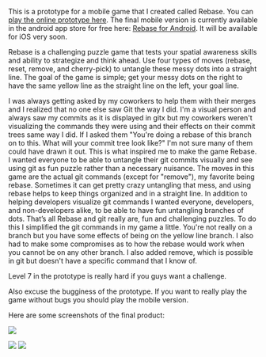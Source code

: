 This is a prototype for a mobile game that I created called Rebase. You can [play the online prototype here](http://danfischer87.github.com/game-off-2012/index.html). The final mobile version is currently available in the android app store for free here:  [Rebase for Android](https://play.google.com/store/apps/details?id=com.fischfro.rebase). It will be available for iOS very soon.

Rebase is a challenging puzzle game that tests your spatial awareness skills and ability to strategize and think ahead. Use four types of moves (rebase, reset, remove, and cherry-pick) to untangle these messy dots into a straight line. The goal of the game is simple; get your messy dots on the right to have the same yellow line as the straight line on the left, your goal line.

I was always getting asked by my coworkers to help them with their merges and I realized that no one else saw Git the way I did. I'm a visual person and always saw my commits as it is displayed in gitx but my coworkers weren't visualizing the commands they were using and their effects on their commit trees same way I did. If I asked them "You're doing a rebase of this branch on to this. What will your commit tree look like?" I'm not sure many of them could have drawn it out. This is what inspired me to make the game Rebase. I wanted everyone to be able to untangle their git commits visually and see using git as fun puzzle rather than a necessary nuisance. The moves in this game are the actual git commands (except for "remove"), my favorite being rebase. Sometimes it can get pretty crazy untangling that mess, and using rebase helps to keep things organized and in a straight line. In addition to helping developers visualize git commands I wanted everyone, developers, and non-developers alike, to be able to have fun untangling branches of dots. That’s all Rebase and git really are, fun and challenging puzzles. To do this I simplified the git commands in my game a little. You're not really on a branch but you have some effects of being on the yellow line branch. I also had to make some compromises as to how the rebase would work when you cannot be on any other branch. I also added remove, which is possible in git but doesn't have a specific command that I know of.

Level 7 in the prototype is really hard if you guys want a challenge.

Also excuse the bugginess of the prototype. If you want to really play the game without bugs you should play the mobile version.

Here are some screenshots of the final product: 

![](https://lh3.ggpht.com/ETr5YlWLLfhzbDALwQd5stcfpyACirr4iJL5_n1APVLxnBYPp6Jv4N1mcwHBGCgo2Vg=w705)


![](https://lh3.ggpht.com/Zlo0TUcilKRVt6wUU-kEB_Fs7RQQZvMB8Noq5t_fijsWrNEYi4ixnsK1UxOveb1Ewso)
![](https://lh3.ggpht.com/c3izXWl8GVlhQ9F2mvSrtawRXnJ5aA5CiyXLyloPcgUIkuIVajVT7_aaRrPVK5oPvb4)